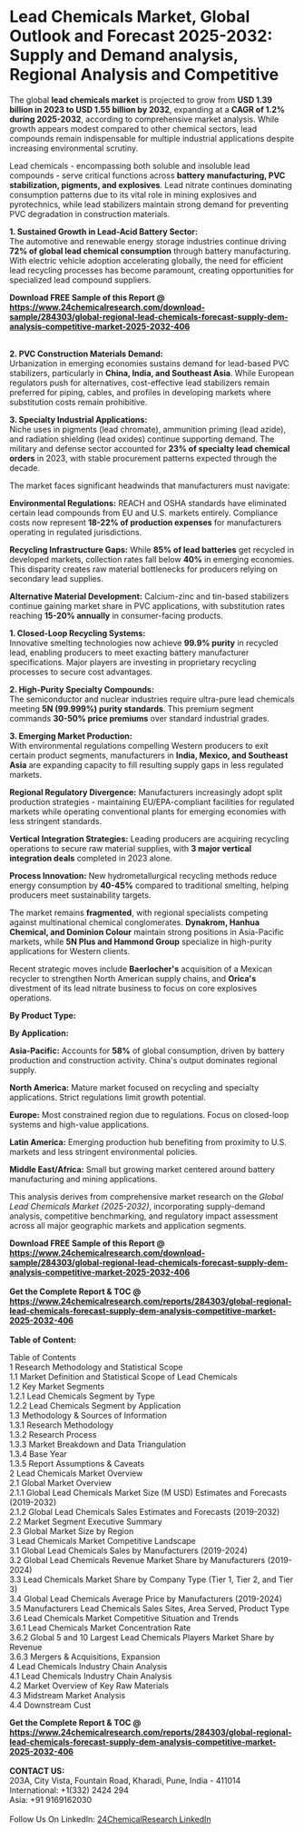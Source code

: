 <h1>Lead Chemicals Market, Global Outlook and Forecast 2025-2032: Supply and Demand analysis, Regional Analysis and Competitive</h1><p>The global <strong>lead chemicals market</strong> is projected to grow from <strong>USD 1.39 billion in 2023 to USD 1.55 billion by 2032</strong>, expanding at a <strong>CAGR of 1.2% during 2025-2032</strong>, according to comprehensive market analysis. While growth appears modest compared to other chemical sectors, lead compounds remain indispensable for multiple industrial applications despite increasing environmental scrutiny.</p><p>Lead chemicals - encompassing both soluble and insoluble lead compounds - serve critical functions across <strong>battery manufacturing, PVC stabilization, pigments, and explosives</strong>. Lead nitrate continues dominating consumption patterns due to its vital role in mining explosives and pyrotechnics, while lead stabilizers maintain strong demand for preventing PVC degradation in construction materials.</p><p><strong>1. Sustained Growth in Lead-Acid Battery Sector:</strong><br>
The automotive and renewable energy storage industries continue driving <strong>72% of global lead chemical consumption</strong> through battery manufacturing. With electric vehicle adoption accelerating globally, the need for efficient lead recycling processes has become paramount, creating opportunities for specialized lead compound suppliers.</p><div><b>Download FREE Sample of this Report @ 
            <a href="https://www.24chemicalresearch.com/download-sample/284303/global-regional-lead-chemicals-forecast-supply-dem-analysis-competitive-market-2025-2032-406">
            https://www.24chemicalresearch.com/download-sample/284303/global-regional-lead-chemicals-forecast-supply-dem-analysis-competitive-market-2025-2032-406</a></b></div><br><p><strong>2. PVC Construction Materials Demand:</strong><br>
Urbanization in emerging economies sustains demand for lead-based PVC stabilizers, particularly in <strong>China, India, and Southeast Asia</strong>. While European regulators push for alternatives, cost-effective lead stabilizers remain preferred for piping, cables, and profiles in developing markets where substitution costs remain prohibitive.</p><p><strong>3. Specialty Industrial Applications:</strong><br>
Niche uses in pigments (lead chromate), ammunition priming (lead azide), and radiation shielding (lead oxides) continue supporting demand. The military and defense sector accounted for <strong>23% of specialty lead chemical orders</strong> in 2023, with stable procurement patterns expected through the decade.</p><p>The market faces significant headwinds that manufacturers must navigate:</p><p><strong>Environmental Regulations:</strong> REACH and OSHA standards have eliminated certain lead compounds from EU and U.S. markets entirely. Compliance costs now represent <strong>18-22% of production expenses</strong> for manufacturers operating in regulated jurisdictions.</p><p><strong>Recycling Infrastructure Gaps:</strong> While <strong>85% of lead batteries</strong> get recycled in developed markets, collection rates fall below <strong>40%</strong> in emerging economies. This disparity creates raw material bottlenecks for producers relying on secondary lead supplies.</p><p><strong>Alternative Material Development:</strong> Calcium-zinc and tin-based stabilizers continue gaining market share in PVC applications, with substitution rates reaching <strong>15-20% annually</strong> in consumer-facing products.</p><p><strong>1. Closed-Loop Recycling Systems:</strong><br>
Innovative smelting technologies now achieve <strong>99.9% purity</strong> in recycled lead, enabling producers to meet exacting battery manufacturer specifications. Major players are investing in proprietary recycling processes to secure cost advantages.</p><p><strong>2. High-Purity Specialty Compounds:</strong><br>
The semiconductor and nuclear industries require ultra-pure lead chemicals meeting <strong>5N (99.999%) purity standards</strong>. This premium segment commands <strong>30-50% price premiums</strong> over standard industrial grades.</p><p><strong>3. Emerging Market Production:</strong><br>
With environmental regulations compelling Western producers to exit certain product segments, manufacturers in <strong>India, Mexico, and Southeast Asia</strong> are expanding capacity to fill resulting supply gaps in less regulated markets.</p><p><strong>Regional Regulatory Divergence:</strong> Manufacturers increasingly adopt split production strategies - maintaining EU/EPA-compliant facilities for regulated markets while operating conventional plants for emerging economies with less stringent standards.</p><p><strong>Vertical Integration Strategies:</strong> Leading producers are acquiring recycling operations to secure raw material supplies, with <strong>3 major vertical integration deals</strong> completed in 2023 alone.</p><p><strong>Process Innovation:</strong> New hydrometallurgical recycling methods reduce energy consumption by <strong>40-45%</strong> compared to traditional smelting, helping producers meet sustainability targets.</p><p>The market remains <strong>fragmented</strong>, with regional specialists competing against multinational chemical conglomerates. <strong>Dynakrom, Hanhua Chemical, and Dominion Colour</strong> maintain strong positions in Asia-Pacific markets, while <strong>5N Plus and Hammond Group</strong> specialize in high-purity applications for Western clients.</p><p>Recent strategic moves include <strong>Baerlocher's</strong> acquisition of a Mexican recycler to strengthen North American supply chains, and <strong>Orica's</strong> divestment of its lead nitrate business to focus on core explosives operations.</p><p><strong>By Product Type:</strong></p><p><strong>By Application:</strong></p><p><strong>Asia-Pacific:</strong> Accounts for <strong>58%</strong> of global consumption, driven by battery production and construction activity. China's output dominates regional supply.</p><p><strong>North America:</strong> Mature market focused on recycling and specialty applications. Strict regulations limit growth potential.</p><p><strong>Europe:</strong> Most constrained region due to regulations. Focus on closed-loop systems and high-value applications.</p><p><strong>Latin America:</strong> Emerging production hub benefiting from proximity to U.S. markets and less stringent environmental policies.</p><p><strong>Middle East/Africa:</strong> Small but growing market centered around battery manufacturing and mining applications.</p><p>This analysis derives from comprehensive market research on the <em>Global Lead Chemicals Market (2025-2032)</em>, incorporating supply-demand analysis, competitive benchmarking, and regulatory impact assessment across all major geographic markets and application segments.</p><div><b>Download FREE Sample of this Report @ 
            <a href="https://www.24chemicalresearch.com/download-sample/284303/global-regional-lead-chemicals-forecast-supply-dem-analysis-competitive-market-2025-2032-406">
            https://www.24chemicalresearch.com/download-sample/284303/global-regional-lead-chemicals-forecast-supply-dem-analysis-competitive-market-2025-2032-406</a></b></div><br><div><b>Get the Complete Report & TOC @ 
            <a href="https://www.24chemicalresearch.com/reports/284303/global-regional-lead-chemicals-forecast-supply-dem-analysis-competitive-market-2025-2032-406">
            https://www.24chemicalresearch.com/reports/284303/global-regional-lead-chemicals-forecast-supply-dem-analysis-competitive-market-2025-2032-406</a></b></div><br>
            <b>Table of Content:</b><p>Table of Contents<br />
1 Research Methodology and Statistical Scope<br />
1.1 Market Definition and Statistical Scope of Lead Chemicals<br />
1.2 Key Market Segments<br />
1.2.1 Lead Chemicals Segment by Type<br />
1.2.2 Lead Chemicals Segment by Application<br />
1.3 Methodology & Sources of Information<br />
1.3.1 Research Methodology<br />
1.3.2 Research Process<br />
1.3.3 Market Breakdown and Data Triangulation<br />
1.3.4 Base Year<br />
1.3.5 Report Assumptions & Caveats<br />
2 Lead Chemicals Market Overview<br />
2.1 Global Market Overview<br />
2.1.1 Global Lead Chemicals Market Size (M USD) Estimates and Forecasts (2019-2032)<br />
2.1.2 Global Lead Chemicals Sales Estimates and Forecasts (2019-2032)<br />
2.2 Market Segment Executive Summary<br />
2.3 Global Market Size by Region<br />
3 Lead Chemicals Market Competitive Landscape<br />
3.1 Global Lead Chemicals Sales by Manufacturers (2019-2024)<br />
3.2 Global Lead Chemicals Revenue Market Share by Manufacturers (2019-2024)<br />
3.3 Lead Chemicals Market Share by Company Type (Tier 1, Tier 2, and Tier 3)<br />
3.4 Global Lead Chemicals Average Price by Manufacturers (2019-2024)<br />
3.5 Manufacturers Lead Chemicals Sales Sites, Area Served, Product Type<br />
3.6 Lead Chemicals Market Competitive Situation and Trends<br />
3.6.1 Lead Chemicals Market Concentration Rate<br />
3.6.2 Global 5 and 10 Largest Lead Chemicals Players Market Share by Revenue<br />
3.6.3 Mergers & Acquisitions, Expansion<br />
4 Lead Chemicals Industry Chain Analysis<br />
4.1 Lead Chemicals Industry Chain Analysis<br />
4.2 Market Overview of Key Raw Materials<br />
4.3 Midstream Market Analysis<br />
4.4 Downstream Cust</p><div><b>Get the Complete Report & TOC @ 
            <a href="https://www.24chemicalresearch.com/reports/284303/global-regional-lead-chemicals-forecast-supply-dem-analysis-competitive-market-2025-2032-406">
            https://www.24chemicalresearch.com/reports/284303/global-regional-lead-chemicals-forecast-supply-dem-analysis-competitive-market-2025-2032-406</a></b></div><br><b>CONTACT US:</b><br>
            203A, City Vista, Fountain Road, Kharadi, Pune, India - 411014<br>
            International: +1(332) 2424 294<br>
            Asia: +91 9169162030 <br><br>
            Follow Us On LinkedIn: <a href="https://www.linkedin.com/company/24chemicalresearch/">24ChemicalResearch LinkedIn</a>